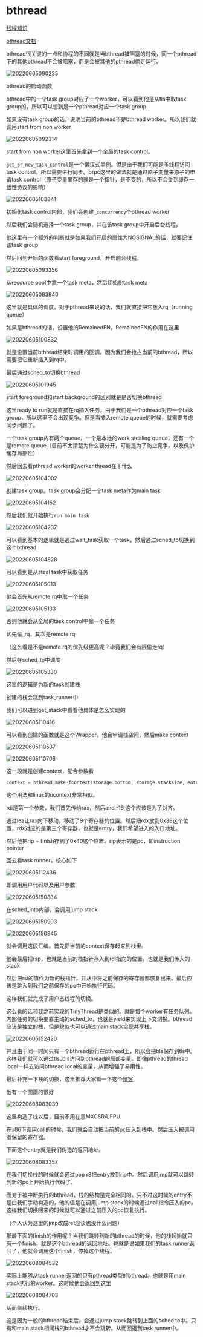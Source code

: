 # bthread

[线程知识](https://github.com/apache/incubator-brpc/blob/master/docs/cn/threading_overview.md)

[bthread文档](https://github.com/apache/incubator-brpc/blob/master/docs/cn/bthread.md)

bthread很关键的一点和协程的不同就是当bthread被阻塞的时候，同一个pthread下的其他bthread不会被阻塞，而是会被其他的pthread偷走运行。

![20220605090235](https://picsheep.oss-cn-beijing.aliyuncs.com/pic/20220605090235.png)

bthread的启动函数

bthread中的一个task group对应了一个worker，可以看到他是从tls中取task group的，所以可以想到是一个pthread对应一个task group

如果没有task group的话，说明当前的pthread不是bthread worker。所以我们就调用start from non worker

![20220605092314](https://picsheep.oss-cn-beijing.aliyuncs.com/pic/20220605092314.png)

start from non worker这里首先拿到一个全局的task control。

`get_or_new_task_control`是一个懒汉式单例。但是由于我们可能是多线程访问task control，所以需要进行同步。brpc这里的做法就是通过原子变量来原子的申请task control（原子变量里存的就是一个指针，是不变的，所以不会受到缓存一致性协议的影响）

![20220605103841](https://picsheep.oss-cn-beijing.aliyuncs.com/pic/20220605103841.png)

初始化task control内部，我们会创建`_concurrency`个pthread worker

然后我们会随机选择一个task group，并在该task group中开启后台线程。

他这里有一个额外的判断就是如果我们开启的属性为NOSIGNAL的话，就要记住该task group

然后回到开始的函数看start foreground，开启前台线程。

![20220605093256](https://picsheep.oss-cn-beijing.aliyuncs.com/pic/20220605093256.png)

从resource pool中拿一个task meta，然后初始化task meta

![20220605093840](https://picsheep.oss-cn-beijing.aliyuncs.com/pic/20220605093840.png)

这里就是具体的调度。对于pthread来说的话，我们就直接把它放入rq（running queue）

如果是bthread的话，设置他的RemainedFN，RemainedFN的作用在这里

![20220605100832](https://picsheep.oss-cn-beijing.aliyuncs.com/pic/20220605100832.png)

就是设置当前bthread结束时调用的回调。因为我们会抢占当前的bthread，所以需要把它重新插入到rq中。

最后通过sched_to切换bthread

![20220605101945](https://picsheep.oss-cn-beijing.aliyuncs.com/pic/20220605101945.png)

start foreground和start background的区别就是是否切换bthread

这里ready to run就是直接在rq插入任务，由于我们是一个pthread对应一个task group，所以这里不会出现竞争。但是当插入remote queue的时候，就需要考虑同步问题了。

一个task group内有两个queue，一个是本地的work stealing queue，还有一个是remote queue（目前不太清楚为什么要分开，可能是为了防止竞争，以及保护缓存局部性）

然后回去看pthread worker的worker thread在干什么

![20220605104002](https://picsheep.oss-cn-beijing.aliyuncs.com/pic/20220605104002.png)

创建task group。task group会分配一个task meta作为main task

![20220605104152](https://picsheep.oss-cn-beijing.aliyuncs.com/pic/20220605104152.png)

然后我们就开始执行`run_main_task`

![20220605104237](https://picsheep.oss-cn-beijing.aliyuncs.com/pic/20220605104237.png)

可以看到基本的逻辑就是通过wait_task获取一个task，然后通过sched_to切换到这个bthread

![20220605104828](https://picsheep.oss-cn-beijing.aliyuncs.com/pic/20220605104828.png)

可以看到是从steal task中获取任务

![20220605105013](https://picsheep.oss-cn-beijing.aliyuncs.com/pic/20220605105013.png)

他会首先从remote rq中取一个任务

![20220605105133](https://picsheep.oss-cn-beijing.aliyuncs.com/pic/20220605105133.png)

否则他就会从全局的task control中偷一个任务

优先偷_rq，其次是remote rq

（这么看是不是remote rq的优先级更高呢？毕竟我们会有限偷走rq）

然后在sched_to中调度

![20220605105330](https://picsheep.oss-cn-beijing.aliyuncs.com/pic/20220605105330.png)

这里的逻辑是为新的task创建栈

创建的栈会跳到task_runner中

我们可以进到get_stack中看看他具体是怎么实现的

![20220605110416](https://picsheep.oss-cn-beijing.aliyuncs.com/pic/20220605110416.png)

可以看到创建的函数就是这个Wrapper。他会申请栈空间，然后make context

![20220605110537](https://picsheep.oss-cn-beijing.aliyuncs.com/pic/20220605110537.png)

![20220605110706](https://picsheep.oss-cn-beijing.aliyuncs.com/pic/20220605110706.png)

这一段就是创建context，配合参数看
```cpp
context = bthread_make_fcontext(storage.bottom, storage.stacksize, entry);
```

这个用法和linux的ucontext非常相似。

rdi是第一个参数，我们首先传给rax，然后and -16,这个应该是为了对齐。

通过lea让rax向下移动，移动了9个寄存器的位置。然后把rdx放到0x38这个位置，rdx对应的是第三个寄存器，也就是entry，我们希望进入的入口地址。

然后他把rip + finish存到了0x40这个位置。rip表示的是pc，即instruction pointer

回去看task runner，核心如下

![20220605112436](https://picsheep.oss-cn-beijing.aliyuncs.com/pic/20220605112436.png)

即调用用户代码以及用户参数

![20220605150834](https://picsheep.oss-cn-beijing.aliyuncs.com/pic/20220605150834.png)

在sched_into内部，会调用jump stack

![20220605150903](https://picsheep.oss-cn-beijing.aliyuncs.com/pic/20220605150903.png)

![20220605150945](https://picsheep.oss-cn-beijing.aliyuncs.com/pic/20220605150945.png)

就会调用这段汇编。首先把当前的context保存起来到栈里。

他会最后把rsp，也就是当前的栈指针存入到rdi指向的位置。也就是我们传入的stack

然后把rsi的值作为新的栈指针。并从中将之前保存的寄存器都恢复出来。最后应该是跳入到我们之前保存的pc中开始执行代码。

这样我们就完成了用户态线程的切换。

这么看的话和我之前实现的TinyThread是类似的。就是每个worker有任务队列。内部任务的切换要靠主动的sched_to，也就是yield来实现上下文切换。bthread应该是独立的栈，但是貌似也可以通过main stack实现共享栈。

![20220605152420](https://picsheep.oss-cn-beijing.aliyuncs.com/pic/20220605152420.png)

并且由于同一时间只有一个bthread运行在pthread上，所以会把bls保存到tls中。这样我们就可以通过tls_bls访问到bthread的局部变量。即像pthread的thread local一样去访问bthread local的变量，从而增强了易用性。

最后补充一下栈的切换，这里推荐大家看一下这个[博客](https://blog.csdn.net/wxj1992/article/details/109271030)

他有一个图画的很好

![20220608083039](https://picsheep.oss-cn-beijing.aliyuncs.com/pic/20220608083039.png)

这里构造了栈以后，目前不用在意MXCSR和FPU

在x86下调用call的时候，我们就会自动把当前的pc压入到栈中。然后压入被调用者保留的寄存器。

下面这个entry就是我们伪造的返回地址。

![20220608083357](https://picsheep.oss-cn-beijing.aliyuncs.com/pic/20220608083357.png)

在我们切换栈的时候就会通过pop r8把entry放到rip中。然后调用jmp就可以跳转到新的pc上开始执行代码了。

而对于被中断执行的bthread，栈的结构是完全相同的。只不过这时候的entry不是由我们手动构造的，他的值是在调用jump stack的时候通过call指令压入的pc。这样我们切换回来的时候就可以通过之前压入的pc恢复执行。

（个人认为这里的jmp改成ret应该也没什么问题）

那最下面的finish的作用呢？当我们跳转到新的bthread的时候，他的栈起始就只有一个finish，就是这个bthread的返回地址。也就是说如果我们的task runner返回了，他就会调用这个finish，停掉这个线程。

![20220608084532](https://picsheep.oss-cn-beijing.aliyuncs.com/pic/20220608084532.png)

实际上能够从task runner返回的只有pthread类型的bthread。也就是用main stack执行的worker。这时候他会返回到这里

![20220608084703](https://picsheep.oss-cn-beijing.aliyuncs.com/pic/20220608084703.png)

从而继续执行。

这是因为一般的bthread结束后，会通过jump stack跳转到上面的sched to中。只有和main stack相同栈的bthread才不会跳转。从而回退到task runner中。